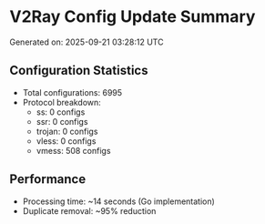 # V2Ray Config Update Summary
Generated on: 2025-09-21 03:28:12 UTC

## Configuration Statistics
- Total configurations: 6995
- Protocol breakdown:
  - ss: 0 configs
  - ssr: 0 configs
  - trojan: 0 configs
  - vless: 0 configs
  - vmess: 508 configs

## Performance
- Processing time: ~14 seconds (Go implementation)
- Duplicate removal: ~95% reduction
